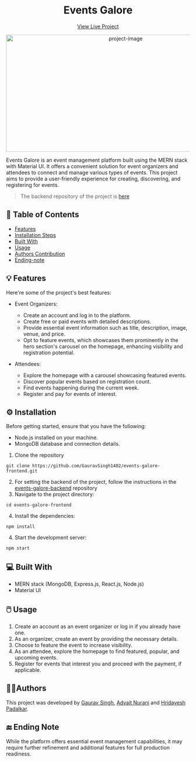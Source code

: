 <h1 align="center" id="title">Events Galore</h1>

<p align="center">
    <a href="https://events-galore-frontend.vercel.app/">View Live Project</a>
  </p>

<p align="center"><img src="https://socialify.git.ci/gauravsingh1402/events-galore-frontend/image?description=1&descriptionEditable=A%20feature-rich%20event%20management%20platform%20connecting%20organizers%20and%20attendees.&font=Inter&language=1&logo=https%3A%2F%2Fraw.githubusercontent.com%2FGauravSingh1402%2Fevents-galore-frontend%2Fmain%2Fsrc%2Flogo.png&name=1&owner=1&pattern=Charlie%20Brown&theme=Auto" width="640" height="320" alt="project-image"/></p>

<p id="description">
Events Galore is an event management platform built using the MERN stack with Material UI. It offers a convenient solution for event organizers and attendees to connect and manage various types of events. This project aims to provide a user-friendly experience for creating, discovering, and registering for events.</p>

> The backend repository of the project is [here](https://github.com/GauravSingh1402/events-galore-backend)

<h2>📃 Table of Contents</h2>

* [Features](#features)
* [Installation Steps](#installation-steps)
* [Built With](#built-with)
* [Usage](#usage)
* [Authors Contribution](#authors)
* [Ending-note](#ending-note)

<h2 id="features">💡 Features</h2>

Here're some of the project's best features:

-   Event Organizers:
    
    -   Create an account and log in to the platform.
    -   Create free or paid events with detailed descriptions.
    -   Provide essential event information such as title, description, image, venue, and price.
    -   Opt to feature events, which showcases them prominently in the hero section's carousel on the homepage, enhancing visibility and registration potential.
-   Attendees:
    
    -   Explore the homepage with a carousel showcasing featured events.
    -   Discover popular events based on registration count.
    -   Find events happening during the current week.
    -   Register and pay for events of interest.


<h2 id="installation-steps">⚙️ Installation</h2>
Before getting started, ensure that you have the following:

-   Node.js installed on your machine.
-   MongoDB database and connection details.

1. Clone the repository
```
git clone https://github.com/GauravSingh1402/events-galore-frontend.git
```
2. For setting the backend of the project, follow the instructions in the [events-galore-backend](https://www.github.com/GauravSingh1402/events-galore-backend) repository
3. Navigate to the project directory:
```
cd events-galore-frontend
```
4. Install the dependencies:
```
npm install
```
4. Start the development server:
```
npm start
```

<h2 id="built-with">💻 Built With</h2>

-   MERN stack (MongoDB, Express.js, React.js, Node.js)
-   Material UI

<h2 id="usage">🖱️ Usage</h2>

1.  Create an account as an event organizer or log in if you already have one.
3.  As an organizer, create an event by providing the necessary details.
4.  Choose to feature the event to increase visibility.
5.  As an attendee, explore the homepage to find featured, popular, and upcoming events.
6.  Register for events that interest you and proceed with the payment, if applicable.

<h2 id="authors">🧑‍💻Authors</h2>

This project was developed by [Gaurav Singh](https://github.com/GauravSingh1402), [Advait Nurani](https://github.com/ADIVADER19) and [Hridayesh Padalkar](https://github.com/Hridayesh12). 

<h2 id="ending-note">🔚 Ending Note</h2>

While the platform offers essential event management capabilities, it may require further refinement and additional features for full production readiness.

